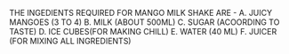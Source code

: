 THE INGEDIENTS REQUIRED FOR MANGO MILK SHAKE ARE -
A. JUICY MANGOES (3 TO 4)
B. MILK (ABOUT 500ML)
C. SUGAR (ACOORDING TO TASTE)
D. ICE CUBES(FOR MAKING CHILL)
E. WATER (40 ML)
F. JUICER (FOR MIXING ALL INGREDIENTS)